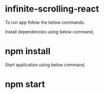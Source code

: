 # infinite-scrolling-react

To run app follow the below commands.

Install dependencies using below command,
# npm install

Start application using below command,
# npm start


